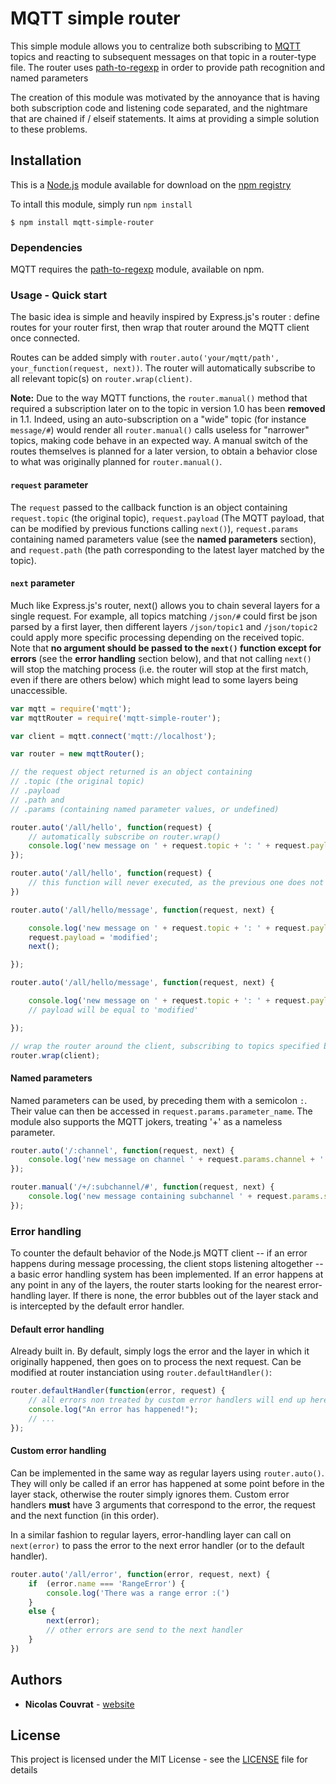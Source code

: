 # MQTT simple router

This simple module allows you to centralize both subscribing to [MQTT](https://www.npmjs.com/package/mqtt) topics and reacting to subsequent messages on that topic in a router-type file.
The router uses [path-to-regexp](https://www.npmjs.com/package/path-to-regexp) in order to provide path recognition and named parameters

The creation of this module was motivated by the annoyance that is having both subscription code and listening code separated, and the nightmare that are chained if / elseif statements.
It aims at providing a simple solution to these problems.

## Installation

This is a [Node.js](https://nodejs.org/en/) module available for download on the [npm registry](https://www.npmjs.com/package/mqtt-simple-router)

To intall this module, simply run `npm install`
```
$ npm install mqtt-simple-router
```

### Dependencies

MQTT requires the [path-to-regexp](https://www.npmjs.com/package/path-to-regexp) module, available on npm.

### Usage - Quick start

The basic idea is simple and heavily inspired by Express.js's router : define routes for your router first, then wrap that router around the MQTT client once connected.

Routes can be added simply with `router.auto('your/mqtt/path', your_function(request, next))`. The router will automatically subscribe to all relevant topic(s) on `router.wrap(client)`.

**Note:** Due to the way MQTT functions, the `router.manual()` method that required a subscription later on to the topic in version 1.0 has been **removed** in 1.1. Indeed, using an auto-subscription on a "wide" topic (for instance `message/#`) would render all `router.manual()` calls useless for "narrower" topics, making code behave in an expected way. A manual switch of the routes themselves is planned for a later version, to obtain a behavior close to what was originally planned for `router.manual()`.

#### `request` parameter

The `request` passed to the callback function is an object containing `request.topic` (the original topic), `request.payload` (The MQTT payload, that can be modified by previous functions calling `next()`), `request.params` containing named parameters value (see the **named parameters** section), and `request.path` (the path corresponding to the latest layer matched by the topic).

#### `next` parameter

Much like Express.js's router, next() allows you to chain several layers for a single request. For example, all topics matching `/json/#` could first be json parsed by a first layer, then different layers `/json/topic1` and `/json/topic2` could apply more specific processing depending on the received topic. Note that **no argument should be passed to the `next()` function except for errors** (see the **error handling** section below), and that not calling `next()` will stop the matching process (i.e. the router will stop at the first match, even if there are others below) which might lead to some layers being unaccessible.

```js
var mqtt = require('mqtt');
var mqttRouter = require('mqtt-simple-router');

var client = mqtt.connect('mqtt://localhost');

var router = new mqttRouter();

// the request object returned is an object containing
// .topic (the original topic)
// .payload
// .path and
// .params (containing named parameter values, or undefined)

router.auto('/all/hello', function(request) {
    // automatically subscribe on router.wrap()
    console.log('new message on ' + request.topic + ': ' + request.payload);
});

router.auto('/all/hello', function(request) {
    // this function will never executed, as the previous one does not call next() and will therefore 'block'
})

router.auto('/all/hello/message', function(request, next) {

    console.log('new message on ' + request.topic + ': ' + request.payload);
    request.payload = 'modified';
    next();

});

router.auto('/all/hello/message', function(request, next) {

    console.log('new message on ' + request.topic + ': ' + request.payload);
    // payload will be equal to 'modified'

});

// wrap the router around the client, subscribing to topics specified by auto
router.wrap(client);
```
#### Named parameters

Named parameters can be used, by preceding them with a semicolon `:`. Their value can then be accessed in `request.params.parameter_name`.
The module also supports the MQTT jokers, treating '+' as a nameless parameter.

```js
router.auto('/:channel', function(request, next) {
    console.log('new message on channel ' + request.params.channel + ': ' + request.payload);
});

router.manual('/+/:subchannel/#', function(request, next) {
    console.log('new message containing subchannel ' + request.params.subchannel + ': ' + request.payload);
});
```

### Error handling

To counter the default behavior of the Node.js MQTT client -- if an error happens during message processing, the client stops listening altogether -- a basic error handling system has been implemented.
If an error happens at any point in any of the layers, the router starts looking for the nearest error-handling layer. If there is none, the error bubbles out of the layer stack and is intercepted by the default error handler.

#### Default error handling

Already built in. By default, simply logs the error and the layer in which it originally happened, then goes on to process the next request.
Can be modified at router instanciation using `router.defaultHandler()`:
```js
router.defaultHandler(function(error, request) {
    // all errors non treated by custom error handlers will end up here
    console.log("An error has happened!");
    // ...
});
```

#### Custom error handling

Can be implemented in the same way as regular layers using `router.auto()`. They will only be called if an error has happened at some point before in the layer stack, otherwise the router simply ignores them. Custom error handlers **must** have 3 arguments that correspond to the error, the request and the next function (in this order).

In a similar fashion to regular layers, error-handling layer can call on `next(error)` to pass the error to the next error handler (or to the default handler).

```js
router.auto('/all/error', function(error, request, next) {
    if  (error.name === 'RangeError') {
        console.log('There was a range error :(')
    }
    else {
        next(error);
        // other errors are send to the next handler
    }
})
```

## Authors

* **Nicolas Couvrat** - [website](http://www.nicolascouvrat.com)

## License

This project is licensed under the MIT License - see the [LICENSE](LICENSE) file for details

